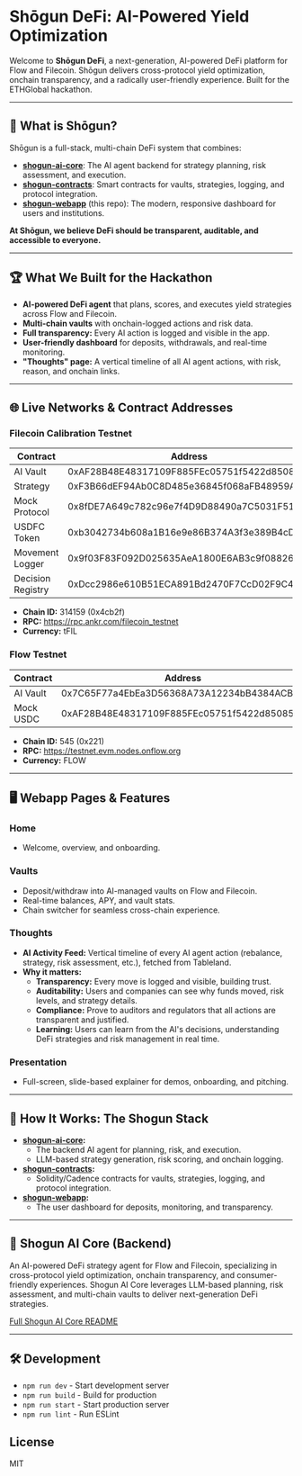 # Shōgun DeFi: AI-Powered Yield Optimization

Welcome to **Shōgun DeFi**, a next-generation, AI-powered DeFi platform for Flow and Filecoin. Shōgun delivers cross-protocol yield optimization, onchain transparency, and a radically user-friendly experience. Built for the ETHGlobal hackathon.

---

## 🚀 What is Shōgun?

Shōgun is a full-stack, multi-chain DeFi system that combines:
- **[shogun-ai-core](https://github.com/yourusername/shogun-ai-core)**: The AI agent backend for strategy planning, risk assessment, and execution.
- **[shogun-contracts](https://github.com/yourusername/shogun-contracts)**: Smart contracts for vaults, strategies, logging, and protocol integration.
- **[shogun-webapp](https://github.com/yourusername/shogun-webapp)** (this repo): The modern, responsive dashboard for users and institutions.

**At Shōgun, we believe DeFi should be transparent, auditable, and accessible to everyone.**

---

## 🏆 What We Built for the Hackathon

- **AI-powered DeFi agent** that plans, scores, and executes yield strategies across Flow and Filecoin.
- **Multi-chain vaults** with onchain-logged actions and risk data.
- **Full transparency:** Every AI action is logged and visible in the app.
- **User-friendly dashboard** for deposits, withdrawals, and real-time monitoring.
- **"Thoughts" page:** A vertical timeline of all AI agent actions, with risk, reason, and onchain links.

---

## 🌐 Live Networks & Contract Addresses

### Filecoin Calibration Testnet
| Contract           | Address                                    | Explorer |
|--------------------|--------------------------------------------|----------|
| AI Vault           | 0xAF28B48E48317109F885FEc05751f5422d850857 | [Beryx](https://beryx.zondax.ch/address/0xAF28B48E48317109F885FEc05751f5422d850857)    |
| Strategy           | 0xF3B66dEF94Ab0C8D485e36845f068aFB48959A04 | [Beryx](https://beryx.zondax.ch/address/0xF3B66dEF94Ab0C8D485e36845f068aFB48959A04)    |
| Mock Protocol      | 0x8fDE7A649c782c96e7f4D9D88490a7C5031F51a9 | [Beryx](https://beryx.zondax.ch/address/0x8fDE7A649c782c96e7f4D9D88490a7C5031F51a9)    |
| USDFC Token        | 0xb3042734b608a1B16e9e86B374A3f3e389B4cDf0 | [Beryx](https://beryx.zondax.ch/address/0xb3042734b608a1B16e9e86B374A3f3e389B4cDf0)    |
| Movement Logger    | 0x9f03F83F092D025635AeA1800E6AB3c9f0882673 | [Beryx](https://beryx.zondax.ch/address/0x9f03F83F092D025635AeA1800E6AB3c9f0882673)    |
| Decision Registry  | 0xDcc2986e610B51ECA891Bd2470F7CcD02F9C4e1B | [Beryx](https://beryx.zondax.ch/address/0xDcc2986e610B51ECA891Bd2470F7CcD02F9C4e1B)    |

- **Chain ID:** 314159 (0x4cb2f)
- **RPC:** https://rpc.ankr.com/filecoin_testnet
- **Currency:** tFIL

### Flow Testnet
| Contract      | Address                                    | Explorer |
|--------------|---------------------------------------------|----------|
| AI Vault     | 0x7C65F77a4EbEa3D56368A73A12234bB4384ACB28  | [Flowscan](https://testnet.flowscan.org/account/0x7C65F77a4EbEa3D56368A73A12234bB4384ACB28)  |
| Mock USDC    | 0xAF28B48E48317109F885FEc05751f5422d850857  | [Flowscan](https://testnet.flowscan.org/account/0xAF28B48E48317109F885FEc05751f5422d850857)  |

- **Chain ID:** 545 (0x221)
- **RPC:** https://testnet.evm.nodes.onflow.org
- **Currency:** FLOW

---

## 🖥️ Webapp Pages & Features

### Home
- Welcome, overview, and onboarding.

### Vaults
- Deposit/withdraw into AI-managed vaults on Flow and Filecoin.
- Real-time balances, APY, and vault stats.
- Chain switcher for seamless cross-chain experience.

### Thoughts
- **AI Activity Feed:** Vertical timeline of every AI agent action (rebalance, strategy, risk assessment, etc.), fetched from Tableland.
- **Why it matters:**
  - **Transparency:** Every move is logged and visible, building trust.
  - **Auditability:** Users and companies can see why funds moved, risk levels, and strategy details.
  - **Compliance:** Prove to auditors and regulators that all actions are transparent and justified.
  - **Learning:** Users can learn from the AI's decisions, understanding DeFi strategies and risk management in real time.

### Presentation
- Full-screen, slide-based explainer for demos, onboarding, and pitching.

---

## 🧠 How It Works: The Shogun Stack

- **[shogun-ai-core](https://github.com/yourusername/shogun-ai-core):**
  - The backend AI agent for planning, risk, and execution.
  - LLM-based strategy generation, risk scoring, and onchain logging.
- **[shogun-contracts](https://github.com/yourusername/shogun-contracts):**
  - Solidity/Cadence contracts for vaults, strategies, logging, and protocol integration.
- **[shogun-webapp](https://github.com/yourusername/shogun-webapp):**
  - The user dashboard for deposits, monitoring, and transparency.

---

## 🤖 Shogun AI Core (Backend)

An AI-powered DeFi strategy agent for Flow and Filecoin, specializing in cross-protocol yield optimization, onchain transparency, and consumer-friendly experiences. Shogun AI Core leverages LLM-based planning, risk assessment, and multi-chain vaults to deliver next-generation DeFi strategies.

[Full Shogun AI Core README](https://github.com/yourusername/shogun-ai-core#readme)

---

## 🛠️ Development

- `npm run dev` - Start development server
- `npm run build` - Build for production
- `npm run start` - Start production server
- `npm run lint` - Run ESLint

## License

MIT 